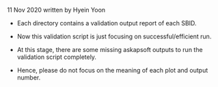 11 Nov 2020 
written by Hyein Yoon

- Each directory contains a validation output report of each SBID.

- Now this validation script is just focusing on successful/efficient run.

- At this stage, there are some missing askapsoft outputs to run the validation script completely. 

- Hence, please do not focus on the meaning of each plot and output number. 

